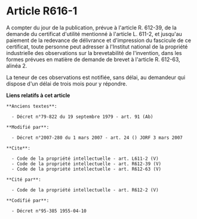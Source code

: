 # Article R616-1

A compter du jour de la publication, prévue à l'article R. 612-39, de la demande du certificat d'utilité mentionné à
l'article L. 611-2, et jusqu'au paiement de la redevance de délivrance et d'impression du fascicule de ce certificat, toute
personne peut adresser à l'Institut national de la propriété industrielle des observations sur la brevetabilité de
l'invention, dans les formes prévues en matière de demande de brevet à l'article R. 612-63, alinéa 2. 

La teneur de ces observations est notifiée, sans délai, au demandeur qui dispose d'un délai de trois mois pour y répondre.

**Liens relatifs à cet article**

	**Anciens textes**:

	  - Décret n°79-822 du 19 septembre 1979 - art. 91 (Ab)

	**Modifié par**:

	  - Décret n°2007-280 du 1 mars 2007 - art. 24 () JORF 3 mars 2007

	**Cite**:

	  - Code de la propriété intellectuelle - art. L611-2 (V)
	  - Code de la propriété intellectuelle - art. R612-39 (V)
	  - Code de la propriété intellectuelle - art. R612-63 (V)

	**Cité par**:

	  - Code de la propriété intellectuelle - art. R612-2 (V)

	**Codifié par**:

	  - Décret n°95-385 1955-04-10
